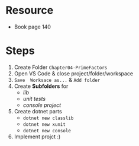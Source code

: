 # Resource
- Book page 140

# Steps

1. Create Folder `Chapter04-PrimeFactors`
1. Open VS Code & close  project/folder/workspace
1. `Save  Worksace as...` & `Add folder`
1. Create **Subfolders** for     
    - *lib*   
    - *unit tests*   
    - *console project*
1. Create dotnet parts      
    - `dotnet new classlib` 
    - `dotnet new xunit` 
    - `dotnet new console` 
1. Implement projct :)